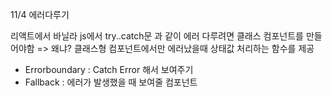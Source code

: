 11/4 에러다루기

리액트에서 바닐라 js에서 try..catch문 과 같이 에러 다루려면
클래스 컴포넌트를 만들어야함 => 왜냐? 클래스형 컴포넌트에서만 에러났을때 상태값 처리하는 함수를 제공

- Errorboundary : Catch Error 해서 보여주기
- Fallback : 에러가 발생했을 때 보여줄 컴포넌트
